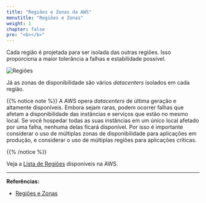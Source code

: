 ```yaml
---
title: "Regiões e Zonas da AWS"
menutitle: "Regiões e Zonas"
weight: 1
chapter: false
pre: "<b></b>"
---
```



Cada região é projetada para ser isolada das outras regiões. Isso proporciona a maior tolerância a falhas e estabilidade possível.

![Regiões](/images/aws-region2.png)

Já as zonas de disponibilidade são vários *datacenters* isolados em cada região.

{{% notice note %}}
A AWS opera *datacenters* de última geração e altamente disponíveis. Embora sejam raras, podem ocorrer falhas que afetam a disponibilidade das instâncias e serviços que estão no mesmo local. Se você hospedar todas as suas instâncias em um único local afetado por uma falha, nenhuma delas ficará disponível. Por isso é importante considerar o uso de múltiplas zonas de disponibilidade para aplicações em produção, e considerar o uso de múltiplas regiões para aplicações críticas.

{{% /notice %}}

Veja a [Lista de Regiões](https://docs.aws.amazon.com/general/latest/gr/rande.html#region-names-codes) disponíveis na AWS.

---
**Referências:**
- [Regiões e Zonas](https://docs.aws.amazon.com/pt_br/AWSEC2/latest/UserGuide/using-regions-availability-zones.html#concepts-regions)





